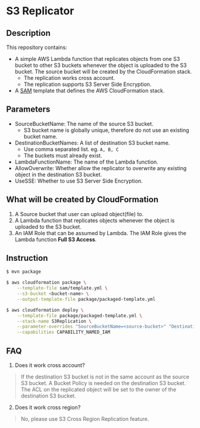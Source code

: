 # S3 Replicator
## Description
This repository contains:
* A simple AWS Lambda function that replicates objects from one S3 bucket to other S3 buckets whenever the object is uploaded to the S3 bucket. The source bucket will be created by the CloudFormation stack.
    * The replication works cross account.
    * The replication supports S3 Server Side Encryption.
* A [SAM](https://github.com/awslabs/serverless-application-model) template that defines the AWS CloudFormation stack.
## Parameters
* SourceBucketName: The name of the source S3 bucket.
    * S3 bucket name is globally unique, therefore do not use an existing bucket name.
* DestinationBucketNames: A list of destination S3 bucket name.
    * Use comma separated list. eg. `A, B, C`
    * The buckets must already exist.
* LambdaFunctionName: The name of the Lambda function.
* AllowOverwrite: Whether allow the replicator to overwrite any existing object in the destination S3 bucket.
* UseSSE: Whether to use S3 Server Side Encryption.
## What will be created by CloudFormation
1. A Source bucket that user can upload object(file) to.
2. A Lambda function that replicates objects whenever the object is uploaded to the S3 bucket.
3. An IAM Role that can be assumed by Lambda. The IAM Role gives the Lambda function **Full S3 Access**.
## Instruction
```bash
$ mvn package
```
```bash
$ aws cloudformation package \
    --template-file sam/template.yml \
    --s3-bucket <bucket-name> \
    --output-template-file package/packaged-template.yml
```
```bash
$ aws cloudformation deploy \
    --template-file package/packaged-template.yml \
    --stack-name S3Replication \
    --parameter-overrides "SourceBucketName=<source-bucket>" "DestinationBucketNames=<destination-bucket>" "USE_SSE=<true|false>" "ALLOW_OVERWRITE=<true|false>" \
    --capabilities CAPABILITY_NAMED_IAM
```
## FAQ
1. Does it work cross account?    
> If the destination S3 bucket is not in the same account as the source S3 bucket. A Bucket Policy is needed on the destination S3 bucket. The ACL on the replicated object will be set to the owner of the destination S3 bucket.

2. Does it work cross region?   
> No, please use S3 Cross Region Replication feature.